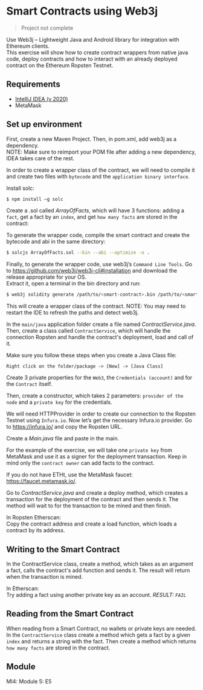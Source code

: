 # Smart Contracts using Web3j
> Project not complete

Use Web3j – Lightweight Java and Android library for integration with Ethereum clients.<br/>
This exercise will show how to create contract wrappers from native java code, deploy contracts and how to interact with an already deployed contract on the Ethereum Ropsten Testnet.

## Requirements
*	[IntelliJ IDEA (v 2020)](https://www.jetbrains.com/idea/download/)
* MetaMask

## Set up environment
First, create a new Maven Project. Then, in pom.xml, add web3j as a dependency.<br/>
NOTE: Make sure to reimport your POM file after adding a new dependency, IDEA takes care of the rest.
 
In order to create a wrapper class of the contract, we will need to compile it and create two files with `bytecode` and the `application binary interface`.

Install solc:
```sh
$ npm install –g solc
```
Create a .sol called _ArrayOfFacts_, which will have 3 functions: adding a `fact`, get a fact by an `index`, and get `how many facts` are stored in the contract:
 
To generate the wrapper code, compile the smart contract and create the bytecode and abi in the same directory:
```sh
$ solcjs ArrayOfFacts.sol --bin --abi --optimize -o .
```
 
Finally, to generate the wrapper code, use web3j’s `Command Line Tools`. Go to https://github.com/web3j/web3j-cli#installation and download the release appropriate for your OS.<br/>
Extract it, open a terminal in the bin directory and run:
```sh
$ web3j solidity generate /path/to/<smart-contract>.bin /path/to/<smart-contract>.abi –o /path/to/src/main/java –p com.your.organisation.name
```
This will create a wrapper class of the contract. NOTE: You may need to restart the IDE to refresh the paths and detect web3j.
 
In the `main/java` application folder create a file named _ContractService.java_. Then, create a class called `ContractService`, which will handle the connection Ropsten and handle the contract's deployment, load and call of it.

Make sure you follow these steps when you create a Java Class file:<br/>
```
Right click on the folder/package -> [New] -> [Java Class]
```

Create 3 private properties for the `Web3`, the `Credentials (account)` and for the `Contract` itself.
 
Then, create a constructor, which takes 2 parameters: `provider of the node` and a `private key` for the credentials.
 
We will need HTTPProvider in order to create our connection to the Ropsten Testnet using `Infura.io`.
Now let’s get the necessary Infura.io provider. Go to https://infura.io/ and copy the Ropsten URL.
 
Create a _Main.java_ file and paste in the main.
 
For the example of the exercise, we will take one `private key` from MetaMask and use it as a signer for the deployment transaction. Keep in mind only the `contract owner` can add facts to the contract.
 
If you do not have ETHt, use the MetaMask faucet: https://faucet.metamask.io/.

Go to _ContractService.java_ and create a deploy method, which creates a transaction for the deployment of the contract and then sends it. The method will wait to for the transaction to be mined and then finish.
 
In Ropsten Etherscan:<br/>
Copy the contract address and create a load function, which loads a contract by its address.

## Writing to the Smart Contract
In the ContractService class, create a method, which takes as an argument a fact, calls the contract's add function and sends it. The result will return when the transaction is mined.
 
In Etherscan:<br/>
Try adding a fact using another private key as an account. _RESULT: `FAIL`_
## Reading from the Smart Contract
When reading from a Smart Contract, no wallets or private keys are needed. 
In the `ContractService` class create a method which gets a fact by a given `index` and returns a string with the fact.
Then create a method which returns `how many facts` are stored in the contract.

## Module
MI4: Module 5: E5
 
 

